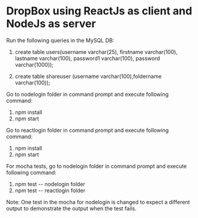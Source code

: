 # DropBox using ReactJs as client and NodeJs as server


Run the following queries in the MySQL DB:
1. create table users(username varchar(25), firstname varchar(100), lastname varchar(100), password1 varchar(100), password varchar(1000));

2. create table shareuser (username varchar(100),foldername varchar(100));

Go to nodelogin folder in command prompt and execute following command:
1. npm install
2. npm start

Go to reactlogin folder in command prompt and execute following command:
1. npm install
2. npm start

For mocha tests, go to nodelogin folder in command prompt and execute following command:
1. npm test -- nodelogin folder
2. npm test -- reactlogin folder

Note: One test in the mocha for nodelogin is changed to expect a different output to demonstrate the output when the test fails.